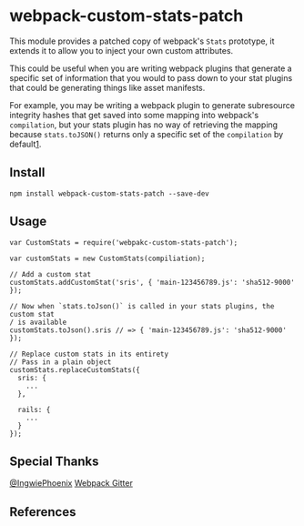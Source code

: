 # webpack-custom-stats-patch

This module provides a patched copy of webpack's `Stats` prototype, it extends
it to allow you to inject your own custom attributes.

This could be useful when you are writing webpack plugins that generate a
specific set of information that you would to pass down to your stat plugins
that could be generating things like asset manifests.

For example, you may be writing a webpack plugin to generate subresource
integrity hashes that get saved into some mapping into webpack's `compilation`,
but your stats plugin has no way of retrieving the mapping because
`stats.toJSON()` returns only a specific set of the `compilation` by default[1].

## Install

```
npm install webpack-custom-stats-patch --save-dev
```

## Usage

```
var CustomStats = require('webpakc-custom-stats-patch');

var customStats = new CustomStats(compiliation);

// Add a custom stat
customStats.addCustomStat('sris', { 'main-123456789.js': 'sha512-9000' });

// Now when `stats.toJson()` is called in your stats plugins, the custom stat
/ is available
customStats.toJson().sris // => { 'main-123456789.js': 'sha512-9000' });

// Replace custom stats in its entirety
// Pass in a plain object
customStats.replaceCustomStats({
  sris: {
    ...
  },

  rails: {
    ...
  }
});
```

## Special Thanks

[@IngwiePhoenix](https://github.com/IngwiePhoenix)
[Webpack Gitter](https://gitter.im/webpack/webpack)

## References

[1]: https://github.com/webpack/docs/wiki/node.js-api#statstojsonoptions "webpack stats.toJson()"
